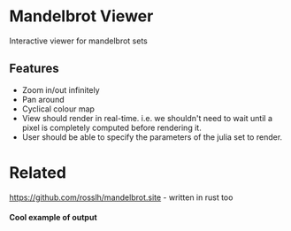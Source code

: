 # Mandelbrot Viewer
Interactive viewer for mandelbrot sets

## Features
* Zoom in/out infinitely
* Pan around
* Cyclical colour map
* View should render in real-time. i.e. we shouldn't need to wait until a pixel is completely computed before rendering it.
* User should be able to specify the parameters of the julia set to render.

# Related
https://github.com/rosslh/mandelbrot.site - written in rust too

#### Cool example of output
[](gt/out9.png)
